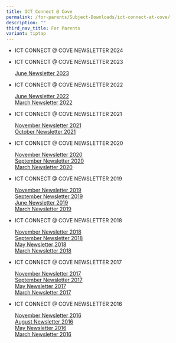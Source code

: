 ```yaml
---
title: ICT Connect @ Cove
permalink: /for-parents/Subject-Downloads/ict-connect-at-cove/
description: ""
third_nav_title: For Parents
variant: tiptap
---
```

<ul>
<li>
<p>ICT CONNECT @ COVE NEWSLETTER 2024</p>
<p></p>
</li>
<li>
<p>ICT CONNECT @ COVE NEWSLETTER 2023</p>
<p><a href="https://go.gov.sg/junenewsletter2023" rel="noopener noreferrer" target="_blank">June Newsletter 2023</a>
</p>
</li>
<li>
<p>ICT CONNECT @ COVE NEWSLETTER 2022</p>
<p><a href="/files/June%202022_CW%20Newsletter.pdf" rel="noopener noreferrer" target="_blank">June Newsletter 2022</a> 
<br><a href="/files/March%202022_CW%20Newsletter.pdf" rel="noopener noreferrer" target="_blank">March Newsletter 2022</a>
</p>
</li>
<li>
<p>ICT CONNECT @ COVE NEWSLETTER 2021</p>
<p><a href="/files/2021%20Term%204%20CW%20Newsletter.pdf" rel="noopener" target="_blank">November Newsletter 2021</a> 
<br><a href="/files/2021%20Term%204%20CW%20Newsletter.pdf" rel="noopener" target="_blank">October Newsletter 2021</a>
</p>
</li>
<li>
<p>ICT CONNECT @ COVE NEWSLETTER 2020</p>
<p><a href="https://punggolcovepri.moe.edu.sg/qql/slot/u1242/ICT/2020%20Nov%20ICT%20Newsletter%20(for%20parents)%20lr.mp4" rel="noopener noreferrer" target="_blank">November Newsletter 2020</a>
<br><a href="/files/2020%20Sep%20ICT%20Newsletter%20(for%20parents).pdf" rel="noopener noreferrer" target="_blank">September Newsletter 2020</a>
<br><a href="/files/2020%20Mar%20ICT%20Newsletter.pdf" rel="noopener noreferrer" target="_blank">March Newsletter 2020</a>
</p>
</li>
<li>
<p>ICT CONNECT @ COVE NEWSLETTER 2019</p>
<p><a href="/files/iCT%20CONNECT%20@%20Cove%20(Term%204%202019).pdf" rel="noopener noreferrer" target="_blank">November Newsletter 2019</a> 
<br><a href="/files/CW%202019%20Term%203%20Newsletter%20Ver%204.pdf" rel="noopener noreferrer" target="_blank">September Newsletter 2019</a> 
<br><a href="/files/2019%20June%20ICT%20Newsletter%20(final).pdf" rel="noopener noreferrer" target="_blank">June Newsletter 2019</a> 
<br><a href="/files/2019%20Mar%20ICT%20Newsletter.pdf" rel="noopener noreferrer" target="_blank">March Newsletter 2019</a>
</p>
</li>
<li>
<p>ICT CONNECT @ COVE NEWSLETTER 2018</p>
<p><a href="/files/2018%20Nov%20ICT%20Newsletter%20(3).pdf" rel="noopener noreferrer" target="_blank">November Newsletter 2018</a> 
<br><a href="/files/2018%20Sep%20ICT%20Newsletter.pdf" rel="noopener noreferrer" target="_blank">September Newsletter 2018</a> 
<br><a href="/files/2018%20May%20ICT%20Newsletter.pdf" rel="noopener noreferrer" target="_blank">May Newsletter 2018</a> 
<br><a href="/files/2018%20Mar%20ICT%20Newsletter.pdf" rel="noopener noreferrer" target="_blank">March Newsletter 2018</a>
</p>
</li>
<li>
<p>ICT CONNECT @ COVE NEWSLETTER 2017</p>
<p><a href="/files/2017%20Nov%20ICT%20Connect.pdf" rel="noopener noreferrer" target="_blank">November Newsletter 2017</a> 
<br><a href="/files/2017%20Sep%20ICT%20Connect.pdf" rel="noopener noreferrer" target="_blank">September Newsletter 2017</a> 
<br><a href="/files/ICT%20Newsletter%202017%20May.pdf" rel="noopener noreferrer" target="_blank">May Newsletter 2017</a> 
<br><a href="/files/ICT%20Newsletter%202017%20Mar.pdf" rel="noopener noreferrer" target="_blank">March Newsletter 2017</a>
</p>
</li>
<li>
<p>ICT CONNECT @ COVE NEWSLETTER 2016</p>
<p><a href="/files/ICT%20Newsletter_2016_Term%204.pdf" rel="noopener noreferrer" target="_blank">November Newsletter 2016</a> 
<br><a href="/files/2016%20T3%20PCPS%20-%20ICT%20Connect.pdf" rel="noopener noreferrer" target="_blank">August Newsletter 2016</a> 
<br><a href="/files/2016%20T2%20PCPS%20-%20ICT%20Connect%20(May%202016).pdf" rel="noopener noreferrer" target="_blank">May Newsletter 2016</a> 
<br><a href="https://punggolcovepri-moe-edu-sg-admin.cwp.sg/qql/slot/u1242/ICT/ICT%20Connect.pdf" rel="noopener noreferrer" target="_blank">March Newsletter 2016</a> 
<br>
</p>
</li>
</ul>
<p></p>